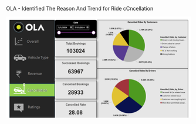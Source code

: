 OLA - Identified The Reason And Trend for Ride cCncellation

![image alt](https://github.com/MD-SHAKIR/OLA-/blob/51057a58f1e029ca13128f4e48208b8a67c5ec93/Screenshot%202025-03-02%20105450.png)
